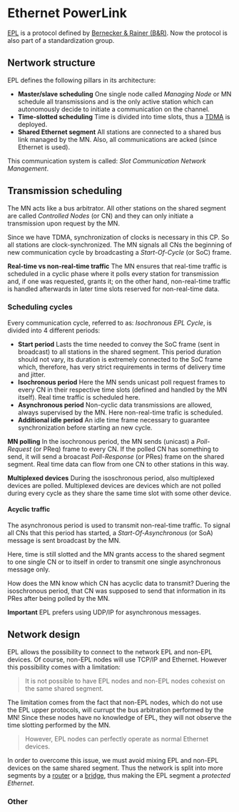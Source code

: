 # Ethernet PowerLink

[EPL](http://www.ethernet-powerlink.org/) is a protocol defined by [Bernecker & Rainer (B&R)](https://www.br-automation.com). Now the protocol is also part of a standardization group.

## Nertwork structure
EPL defines the following pillars in its architecture:

- **Master/slave scheduling** One single node called _Managing Node_ or MN schedule all transmissions and is the only active station which can autonomously decide to initiate a communication on the channel.
- **Time-slotted scheduling** Time is divided into time slots, thus a [TDMA](https://en.wikipedia.org/wiki/Time-division_multiple_access) is deployed.
- **Shared Ethernet segment** All stations are connected to a shared bus link managed by the MN. Also, all communications are acked (since Ethernet is used).

This communication system is called: _Slot Communication Network Management_.

## Transmission scheduling
The MN acts like a bus arbitrator. All other stations on the shared segment are called _Controlled Nodes_ (or CN) and they can only initiate a transmission upon request by the MN.

Since we have TDMA, synchronization of clocks is necessary in this CP. So all stations are clock-synchronized. The MN signals all CNs the beginning of new communication cycle by broadcasting a _Start-Of-Cycle_ (or SoC) frame.

**Real-time vs non-real-time traffic** The MN ensures that real-time traffic is scheduled in a cyclic phase where it polls every station for transmission and, if one was requested, grants it; on the other hand, non-real-time traffic is handled afterwards in later time slots reserved for non-real-time data.

### Scheduling cycles
Every communication cycle, referred to as: _Isochronous EPL Cycle_, is divided into 4 different periods:

- **Start period** Lasts the time needed to convey the SoC frame (sent in broadcast) to all stations in the shared segment. This period duration should not vary, its duration is extremely connected to the SoC frame which, therefore, has very strict requirements in terms of delivery time and jitter.
- **Isochronous period** Here the MN sends unicast poll request frames to every CN in their respective time slots (defined and handled by the MN itself). Real time traffic is scheduled here.
- **Asynchronous period** Non-cyclic data transmissions are allowed, always supervised by the MN. Here non-real-time trafic is scheduled.
- **Additional idle period** An idle time frame necessary to guarantee synchronization before starting an new cycle.

**MN polling** In the isochronous period, the MN sends (unicast) a _Poll-Request_ (or PReq) frame to every CN. If the polled CN has something to send, it will send a broacast _Poll-Response_ (or PRes) frame on the shared segment. Real time data can flow from one CN to other stations in this way.

**Multiplexed devices** During the isoschronous period, also multiplexed devices are polled. Multiplexed devices are devices which are not polled during every cycle as they share the same time slot with some other device.

#### Acyclic traffic
The asynchronous period is used to transmit non-real-time traffic. To signal all CNs that this period has started, a _Start-Of-Asynchronous_ (or SoA) message is sent broadcast by the MN.

Here, time is still slotted and the MN grants access to the shared segment to one single CN or to itself in order to transmit one single asynchronous message only.

How does the MN know which CN has acyclic data to transmit? Duering the isoschronous period, that CN was supposed to send that information in its PRes after being polled by the MN. 

**Important** EPL prefers using UDP/IP for asynchronous messages. 

## Network design
EPL allows the possibility to connect to the network EPL and non-EPL devices. Of course, non-EPL nodes will use TCP/IP and Ethernet. However this possibility comes with a limitation: 

> It is not possible to have EPL nodes and non-EPL nodes cohexist on the same shared segment.

The limitation comes from the fact that non-EPL nodes, which do not use the EPL upper protocols, will currupt the bus arbitration performed by the MN! Since these nodes have no knowledge of EPL, they will not observe the time slotting performed by the MN.

> However, EPL nodes can perfectly operate as normal Ethernet devices.

In order to overcome this issue, we must avoid mixing EPL and non-EPL devices on the same shared segment. Thus the network is split into more segments by a [router](https://en.wikipedia.org/wiki/Router_(computing)) or a [bridge](https://en.wikipedia.org/wiki/Bridging_(networking)), thus making the EPL segment a _protected Ethernet_.

### Other 
